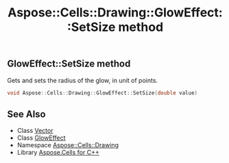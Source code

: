﻿---
title: Aspose::Cells::Drawing::GlowEffect::SetSize method
linktitle: SetSize
second_title: Aspose.Cells for C++ API Reference
description: 'Aspose::Cells::Drawing::GlowEffect::SetSize method. Gets and sets the radius of the glow, in unit of points in C++.'
type: docs
weight: 900
url: /cpp/aspose.cells.drawing/gloweffect/setsize/
---
## GlowEffect::SetSize method


Gets and sets the radius of the glow, in unit of points.

```cpp
void Aspose::Cells::Drawing::GlowEffect::SetSize(double value)
```

## See Also

* Class [Vector](../../../aspose.cells/vector/)
* Class [GlowEffect](../)
* Namespace [Aspose::Cells::Drawing](../../)
* Library [Aspose.Cells for C++](../../../)
